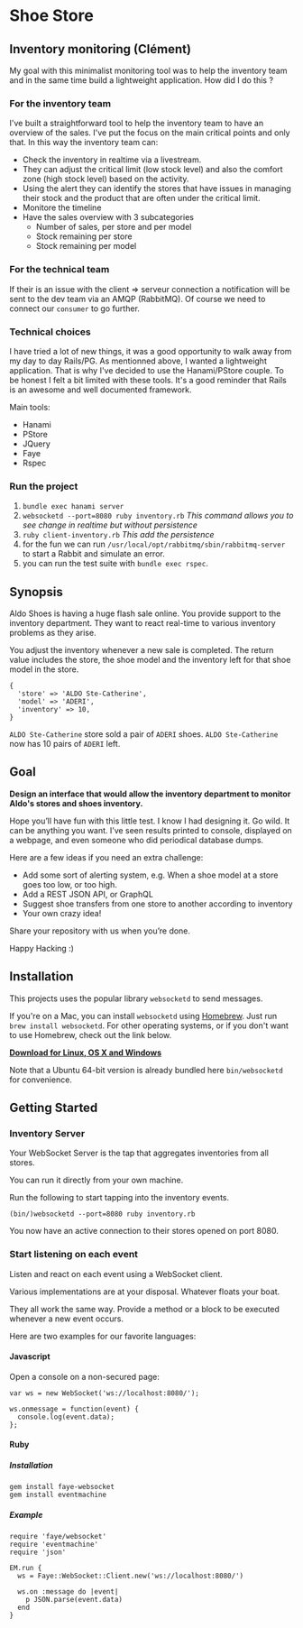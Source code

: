 # Shoe Store

## Inventory monitoring (Clément)

My goal with this minimalist monitoring tool was to help the inventory team and in the same time build a lightweight application. How did I do this ?

### For the inventory team

I've built a straightforward tool to help the inventory team to have an overview of the sales. I've put the focus on the main critical points and only that.
In this way the inventory team can:

- Check the inventory in realtime via a livestream.
- They can adjust the critical limit (low stock level) and also the comfort zone (high stock level) based on the activity.
- Using the alert they can identify the stores that have issues in managing their stock and the product that are often under the critical limit.
- Monitore the timeline
- Have the sales overview with 3 subcategories
  * Number of sales, per store and per model
  * Stock remaining per store
  * Stock remaining per model

### For the technical team

If their is an issue with the client => serveur connection  a notification will be sent to the dev team via an AMQP (RabbitMQ). Of course we need to connect our `consumer` to go further.

### Technical choices

I have tried a lot of new things, it was a good opportunity to walk away from my day to day Rails/PG. As mentionned above, I wanted a lightweight application. That is why I've decided to use the Hanami/PStore couple. To be honest I felt a bit limited with these tools. It's a good reminder that Rails is an awesome and well documented framework.

Main tools:
* Hanami
* PStore
* JQuery
* Faye
* Rspec

### Run the project

1. `bundle exec hanami server`
2. `websocketd --port=8080 ruby inventory.rb`
    *This command allows you to see change in realtime but without persistence*
3. `ruby client-inventory.rb`
    *This add the persistence*
4. for the fun we can run `/usr/local/opt/rabbitmq/sbin/rabbitmq-server`
to start a Rabbit and simulate an error.
5. you can run the test suite with `bundle exec rspec`.


## Synopsis

Aldo Shoes is having a huge flash sale online. You provide support to the inventory department. They want to react real-time to various inventory problems as they arise.

You adjust the inventory whenever a new sale is completed. The return value includes the store, the shoe model and the inventory left for that shoe model in the store.

```
{
  'store' => 'ALDO Ste-Catherine',
  'model' => 'ADERI',
  'inventory' => 10,
}
```

`ALDO Ste-Catherine` store sold a pair of `ADERI` shoes. `ALDO Ste-Catherine` now has 10 pairs of `ADERI` left.

## Goal

**Design an interface that would allow the inventory department to monitor Aldo's stores and shoes inventory.**

Hope you’ll have fun with this little test. I know I had designing it.
Go wild. It can be anything you want. I’ve seen results printed to console, displayed on a webpage, and even someone who did periodical database dumps.

Here are a few ideas if you need an extra challenge:

- Add some sort of alerting system, e.g. When a shoe model at a store goes too low, or too high.
- Add a REST JSON API, or GraphQL
- Suggest shoe transfers from one store to another according to inventory
- Your own crazy idea!

Share your repository with us when you’re done.

Happy Hacking :)

## Installation

This projects uses the popular library `websocketd` to send messages.

If you're on a Mac, you can install `websocketd` using [Homebrew](http://brew.sh/). Just run `brew install websocketd`. For other operating systems, or if you don't want to use Homebrew, check out the link below.

**[Download for Linux, OS X and Windows](https://github.com/joewalnes/websocketd/wiki/Download-and-install)**

Note that a Ubuntu 64-bit version is already bundled here `bin/websocketd` for convenience.

## Getting Started

### Inventory Server

Your WebSocket Server is the tap that aggregates inventories from all stores.

You can run it directly from your own machine.

Run the following to start tapping into the inventory events.

```
(bin/)websocketd --port=8080 ruby inventory.rb
```

You now have an active connection to their stores opened on port 8080.

### Start listening on each event

Listen and react on each event using a WebSocket client.

Various implementations are at your disposal. Whatever floats your boat.

They all work the same way. Provide a method or a block to be executed whenever a new event occurs.

Here are two examples for our favorite languages:

#### Javascript

Open a console on a non-secured page:

```
var ws = new WebSocket('ws://localhost:8080/');

ws.onmessage = function(event) {
  console.log(event.data);
};
```

#### Ruby

##### Installation

```
gem install faye-websocket
gem install eventmachine
```

##### Example

```
require 'faye/websocket'
require 'eventmachine'
require 'json'

EM.run {
  ws = Faye::WebSocket::Client.new('ws://localhost:8080/')

  ws.on :message do |event|
    p JSON.parse(event.data)
  end
}
```
